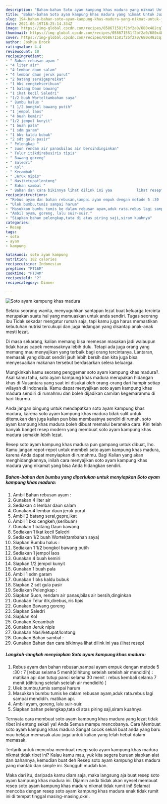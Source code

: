```yaml
---
description: "Bahan-bahan Soto ayam kampung khas madura yang nikmat Untuk Jualan"
title: "Bahan-bahan Soto ayam kampung khas madura yang nikmat Untuk Jualan"
slug: 194-bahan-bahan-soto-ayam-kampung-khas-madura-yang-nikmat-untuk-jualan
date: 2021-06-19T18:25:14.334Z
image: https://img-global.cpcdn.com/recipes/058671581f2bf2a0/680x482cq70/soto-ayam-kampung-khas-madura-foto-resep-utama.jpg
thumbnail: https://img-global.cpcdn.com/recipes/058671581f2bf2a0/680x482cq70/soto-ayam-kampung-khas-madura-foto-resep-utama.jpg
cover: https://img-global.cpcdn.com/recipes/058671581f2bf2a0/680x482cq70/soto-ayam-kampung-khas-madura-foto-resep-utama.jpg
author: Joshua Brock
ratingvalue: 4.4
reviewcount: 10
recipeingredient:
- " Bahan rebusan ayam "
- "4 liter air"
- "4 lembar daun salam"
- "4 lembar daun jeruk purut"
- "2 batang seraigepreikat"
- "1 bks cengkehseribuan"
- "1 batang Daun bawang"
- "1 ikat kecil Saledri"
- "1/2 buah Worteltambahan saya"
- " Bumbu halus "
- "1 1/2 bongkol bawang putih"
- "1 jempol laos"
- "4 buah kemiri"
- "1/2 jempol kunyit"
- "1 buah pala"
- "1 sdm garam"
- "1 bks kaldu bubuk"
- "2 sdt gula pasir"
- " Pelengkap "
- " Suon rendam air panasbilas air bersihdinginkan"
- " Telur itikdirebusiris tipis"
- " Bawang goreng"
- " Saledri"
- " Kol"
- " Kecambah"
- " Jeruk nipis"
- " Nasiketupatlontong"
- " Bahan sambal "
- " Bahan dan cara bikinnya lihat dilink ini yaa           lihat resep"
recipeinstructions:
- "Rebus ayam dan bahan rebusan,sampai ayam empuk dengan metode 5 :30 : 7 [rebus selama 5 menit(dihitung setelah setelah air mendidih) : matikan api dan tutup panci selama 30 menit : rebus kembali selama 7 menit (dihitung setelah setelah air mendidih) ]"
- "Ulek bumbu,tumis sampai harum"
- "Masukkan bumbu tumis ke dalam rebusan ayam,aduk rata.rebus lagi sampai mendidih. matikan api."
- "Ambil ayam, goreng, lalu suir-suir."
- "Siapkan bahan pelengkap,tata di atas piring saji,siram kuahnya"
categories:
- Resep
tags:
- soto
- ayam
- kampung

katakunci: soto ayam kampung 
nutrition: 182 calories
recipecuisine: Indonesian
preptime: "PT16M"
cooktime: "PT34M"
recipeyield: "2"
recipecategory: Dinner

---
```



![Soto ayam kampung khas madura](https://img-global.cpcdn.com/recipes/058671581f2bf2a0/680x482cq70/soto-ayam-kampung-khas-madura-foto-resep-utama.jpg)

Selaku seorang wanita, menyuguhkan santapan lezat buat keluarga tercinta merupakan suatu hal yang memuaskan untuk anda sendiri. Tugas seorang ibu Tidak sekadar mengatur rumah saja, tapi kamu juga harus memastikan kebutuhan nutrisi tercukupi dan juga hidangan yang disantap anak-anak mesti lezat.

Di masa  sekarang, kalian memang bisa memesan masakan jadi walaupun tidak harus capek memasaknya lebih dulu. Tetapi ada juga orang yang memang mau menyajikan yang terbaik bagi orang tercintanya. Lantaran, memasak yang dibuat sendiri jauh lebih bersih dan kita juga bisa menyesuaikan makanan tersebut berdasarkan selera keluarga. 



Mungkinkah kamu seorang penggemar soto ayam kampung khas madura?. Asal kamu tahu, soto ayam kampung khas madura merupakan hidangan khas di Nusantara yang saat ini disukai oleh orang-orang dari hampir setiap wilayah di Indonesia. Kamu dapat menyajikan soto ayam kampung khas madura sendiri di rumahmu dan boleh dijadikan camilan kegemaranmu di hari liburmu.

Anda jangan bingung untuk mendapatkan soto ayam kampung khas madura, karena soto ayam kampung khas madura tidak sulit untuk ditemukan dan juga kalian pun bisa membuatnya sendiri di rumah. soto ayam kampung khas madura boleh dibuat memalui beraneka cara. Kini telah banyak banget resep modern yang membuat soto ayam kampung khas madura semakin lebih lezat.

Resep soto ayam kampung khas madura pun gampang untuk dibuat, lho. Kamu jangan repot-repot untuk membeli soto ayam kampung khas madura, karena Anda dapat menyiapkan di rumahmu. Bagi Kalian yang akan menghidangkannya, inilah cara menyajikan soto ayam kampung khas madura yang nikamat yang bisa Anda hidangkan sendiri.

<!--inarticleads1-->

##### Bahan-bahan dan bumbu yang diperlukan untuk menyiapkan Soto ayam kampung khas madura:

1. Ambil  Bahan rebusan ayam :
1. Gunakan 4 liter air
1. Sediakan 4 lembar daun salam
1. Gunakan 4 lembar daun jeruk purut
1. Ambil 2 batang serai,gepre,ikat
1. Ambil 1 bks cengkeh,(seribuan)
1. Gunakan 1 batang Daun bawang
1. Sediakan 1 ikat kecil Saledri
1. Sediakan 1/2 buah Wortel(tambahan saya)
1. Siapkan  Bumbu halus :
1. Sediakan 1 1/2 bongkol bawang putih
1. Sediakan 1 jempol laos
1. Gunakan 4 buah kemiri
1. Siapkan 1/2 jempol kunyit
1. Gunakan 1 buah pala
1. Ambil 1 sdm garam
1. Gunakan 1 bks kaldu bubuk
1. Siapkan 2 sdt gula pasir
1. Sediakan  Pelengkap :
1. Siapkan  Suon, rendam air panas,bilas air bersih,dinginkan
1. Gunakan  Telur itik,direbus,iris tipis
1. Gunakan  Bawang goreng
1. Siapkan  Saledri
1. Siapkan  Kol
1. Gunakan  Kecambah
1. Gunakan  Jeruk nipis
1. Gunakan  Nasi/ketupat/lontong
1. Gunakan  Bahan sambal :
1. Gunakan  Bahan dan cara bikinnya lihat dilink ini yaa           (lihat resep)




<!--inarticleads2-->

##### Langkah-langkah menyiapkan Soto ayam kampung khas madura:

1. Rebus ayam dan bahan rebusan,sampai ayam empuk dengan metode 5 :30 : 7 [rebus selama 5 menit(dihitung setelah setelah air mendidih) : matikan api dan tutup panci selama 30 menit : rebus kembali selama 7 menit (dihitung setelah setelah air mendidih) ]
1. Ulek bumbu,tumis sampai harum
1. Masukkan bumbu tumis ke dalam rebusan ayam,aduk rata.rebus lagi sampai mendidih. matikan api.
1. Ambil ayam, goreng, lalu suir-suir.
1. Siapkan bahan pelengkap,tata di atas piring saji,siram kuahnya




Ternyata cara membuat soto ayam kampung khas madura yang lezat tidak ribet ini enteng sekali ya! Anda Semua mampu mencobanya. Cara Membuat soto ayam kampung khas madura Sangat cocok sekali buat anda yang baru mau belajar memasak atau juga untuk kalian yang telah hebat dalam memasak.

Tertarik untuk mencoba membuat resep soto ayam kampung khas madura nikmat tidak ribet ini? Kalau kamu mau, yuk kita segera buruan siapkan alat dan bahannya, kemudian buat deh Resep soto ayam kampung khas madura yang mantab dan simple ini. Sungguh mudah kan. 

Maka dari itu, daripada kamu diam saja, maka langsung aja buat resep soto ayam kampung khas madura ini. Dijamin anda tiidak akan nyesel membuat resep soto ayam kampung khas madura nikmat tidak rumit ini! Selamat mencoba dengan resep soto ayam kampung khas madura enak tidak rumit ini di tempat tinggal masing-masing,oke!.

